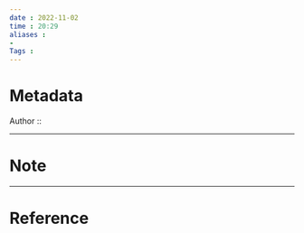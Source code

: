 ```yaml
---
date : 2022-11-02
time : 20:29
aliases : 
- 
Tags : 
---
```

# Metadata
Author :: 

---
# Note

---
# Reference